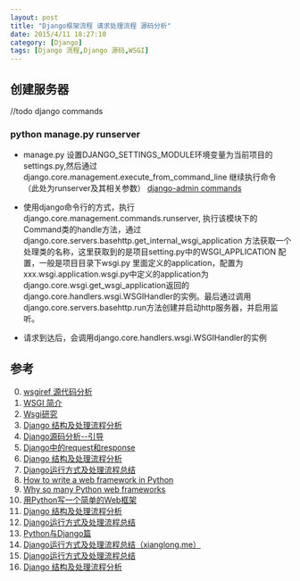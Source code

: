```yaml
---
layout: post
title: "Django框架流程 请求处理流程 源码分析"
date: 2015/4/11 18:27:10 
category: [Django]
tags: [Django 流程,Django 源码,WSGI]
---
```


## 创建服务器
//todo django commands
### python manage.py runserver
+ manage.py 设置DJANGO_SETTINGS_MODULE环境变量为当前项目的settings.py,然后通过django.core.management.execute_from_command_line 继续执行命令（此处为runserver及其相关参数）
[django-admin commands](http://django.readthedocs.org/en/latest/howto/custom-management-commands.html)
+ 使用django命令行的方式，执行django.core.management.commands.runserver, 执行该模块下的Command类的handle方法，通过django.core.servers.basehttp.get_internal_wsgi_application 方法获取一个处理类的名称，这里获取到的是项目setting.py中的WSGI_APPLICATION 配置，一般是项目目录下wsgi.py 里面定义的application，配置为xxx.wsgi.application.wsgi.py中定义的application为django.core.wsgi.get_wsgi_application返回的django.core.handlers.wsgi.WSGIHandler的实例。最后通过调用django.core.servers.basehttp.run方法创建并启动http服务器，并启用监听。

+ 请求到达后，会调用django.core.handlers.wsgi.WSGIHandler的实例


## 参考
0. [wsgiref 源代码分析][14]
1. [WSGI 简介][15]
2. [Wsgi研究][16]
0. [Django 结构及处理流程分析][0]
1. [Django源码分析--引导][1]
2. [Django中的request和response][2]
3. [Django 结构及处理流程分析][3]
5. [Django运行方式及处理流程总结][4]
6. [How to write a web framework in Python][5]
7. [Why so many Python web frameworks][6]
8. [用Python写一个简单的Web框架][7]
9. [Django 结构及处理流程分析][8]
10. [Django运行方式及处理流程总结][9]
11. [Python与Django篇][10]
12. [Django运行方式及处理流程总结（xianglong.me）][11]
13. [Django运行方式及处理流程总结][12]
14. [Django 结构及处理流程分析][13]


[0]: http://jianlee.ylinux.org/Computer/Python/django-arch.html "Django 结构及处理流程分析"
[1]: http://www.cnblogs.com/chenzehe/archive/2011/04/30/1947628.html "Django源码分析--引导"
[2]: http://my.oschina.net/shniu/blog/205634 "Django中的request和response"
[3]: http://my.oschina.net/leejun2005/blog/75227 "Django 结构及处理流程分析"
[4]: http://xianglong.me/article/django-request-work-flow/ "Django运行方式及处理流程总结"
[5]: http://anandology.com/blog/how-to-write-a-web-framework-in-python/ "How to write a web framework in Python"
[6]: http://bitworking.org/news/Why_so_many_Python_web_frameworks "Why so many Python web frameworks"
[7]: http://www.tuicool.com/articles/aYBRBz "用Python写一个简单的Web框架"
[8]: http://my.oschina.net/tenking/blog/29439 "Django 结构及处理流程分析"
[9]: http://www.tuicool.com/articles/BjInM3B "Django运行方式及处理流程总结"
[10]: http://www.nowamagic.net/academy/part/13/286 "Python与Django篇"
[11]: http://segmentfault.com/a/1190000002399134 "Django运行方式及处理流程总结（xianglong.me）"
[12]: http://www.kuqin.com/shuoit/20141109/343106.html "Django运行方式及处理流程总结"
[13]: http://blog.csdn.net/aixiaohei/article/details/6585980 "Django 结构及处理流程分析"
[14]: http://blog.csdn.net/on_1y/article/details/18818081 "wsgiref 源代码分析"
[15]: http://blog.csdn.net/on_1y/article/details/18803563 "WSGI 简介"
[16]: http://blog.kenshinx.me/blog/wsgi-research/ "Wsgi研究"